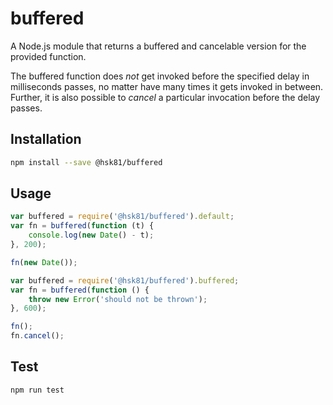 # buffered
A Node.js module that returns a buffered and cancelable version for the provided function.

The buffered function does *not* get invoked before the specified delay in milliseconds passes, no matter have many times it gets invoked in between. Further, it is also possible to *cancel* a particular invocation before the delay passes.

## Installation
```sh
npm install --save @hsk81/buffered
```

## Usage
```javascript
var buffered = require('@hsk81/buffered').default;
var fn = buffered(function (t) {
    console.log(new Date() - t);
}, 200);

fn(new Date());
```
```javascript
var buffered = require('@hsk81/buffered').buffered;
var fn = buffered(function () {
    throw new Error('should not be thrown');
}, 600);

fn();
fn.cancel();
```

## Test
```sh
npm run test
```
